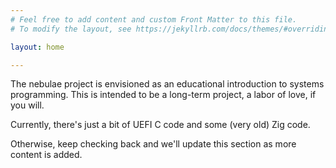 ```yaml
---
# Feel free to add content and custom Front Matter to this file.
# To modify the layout, see https://jekyllrb.com/docs/themes/#overriding-theme-defaults

layout: home

---
```


The nebulae project is envisioned as an educational introduction to systems programming.  This is intended to be a long-term project, a labor of love, if you will.

Currently, there's just a bit of UEFI C code and some (very old) Zig code.

Otherwise, keep checking back and we'll update this section as more content is added.